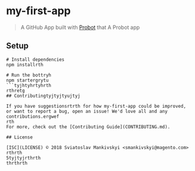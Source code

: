# my-first-app

> A GitHub App built with [Probot](https://probot.github.io) that A Probot app

## Setup

```shrthrth
# Install dependencies
npm installrth

# Run the bottryh
npm startergrytu
```tyjhtyhrtyhrth
rthretg
## Contributingtyjtyjtyujtyj

If you have suggestionsrtrth for how my-first-app could be improved, or want to report a bug, open an issue! We'd love all and any contributions.ergwef
rth
For more, check out the [Contributing Guide](CONTRIBUTING.md).

## License

[ISC](LICENSE) © 2018 Sviatoslav Mankivskyi <smankivskyi@magento.com>
rthrth
5tyjtyjrthrth
thrthrth
